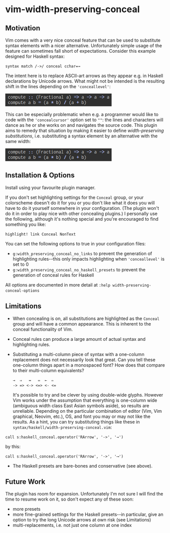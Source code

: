 # vim-width-preserving-conceal

## Motivation

Vim comes with a very nice conceal feature that can be used to substitute syntax elements with a nicer alternative.
Unfortunately simple usage of the feature can sometimes fall short of expectations. Consider this example designed for
Haskell syntax:

```vimL
syntax match /->/ conceal cchar=→
```

The intent here is to replace ASCII-art arrows as they appear e.g. in Haskell declarations by Unicode arrows. What might
not be intended is the resulting shift in the lines depending on the `'conceallevel'`:

![naive conceal](naive_conceal.gif)

This can be especially problematic when e.g. a programmer would like to code with the `'concealcursor'` option set to
`""`: the lines and characters will dance as he or she works on and navigates the source code. This plugin aims to
remedy that situation by making it easier to define *width-preserving substitutions*, i.e. substituting a syntax element
by an alternative with the same width:

![width-preserving conceal](preserving_conceal.gif)

## Installation & Options

Install using your favourite plugin manager.

If you don't set highlighting settings for the `Conceal` group, or your colorscheme doesn't do it for you or you don't
like what it does you will have to do it yourself somewhere in your configuration. (The plugin won't do it in order to
play nice with other concealing plugins.) I personally use the following, although it's nothing special and you're
encouraged to find something you like:
```vimL
highlight! link Conceal NonText
```

You can set the following options to true in your configuration files:
 - `g:width_preserving_conceal_no_links` to prevent the generation of highlighting rules--this only impacts highlighting
   when `'conceallevel'` is set to 0
 - `g:width_preserving_conceal_no_haskell_presets` to prevent the generation of conceal rules for Haskell

All options are documented in more detail at `:help width-preserving-conceal-options`

## Limitations

* When concealing is on, all substitutions are highlighted as the `Conceal` group and will have a common appearance.
  This is inherent to the conceal functionality of Vim.

* Conceal rules can produce a large amount of actual syntax and highlighting rules.

* Substituting a multi-column piece of syntax with a one-column replacement does not necessarily look that great. Can
  you tell these one-column things apart in a monospaced font? How does that compare to their multi-column equivalents?

  ```
  →  ⇒   ↔   ⇔  ←  ⇐
  -> => <-> <=> <- <=
  ```

  It's possible to try and be clever by using double-wide glyphs. However Vim works under the assumption that everything
  is one-column wide (ambiguous width class East Asian symbols aside), so results are unreliable. Depending on the
  particular combination of editor (Vim, Vim graphical, Neovim, etc.), OS, and font you may or may not like the results.
  As a hint, you can try substituting things like these in `syntax/haskell/width-preserving-conceal.vim`:

```vimL
call s:haskell_conceal.operator('RArrow', '->', '→')
```

by this:

```vimL
call s:haskell_conceal.operator('RArrow', '->', '⟶')
```

* The Haskell presets are bare-bones and conservative (see above).

## Future Work

The plugin has room for expansion. Unfortunately I'm not sure I will find the time to resume work on it, so don't expect
any of these soon:
 - more presets
 - more fine-grained settings for the Haskell presets--in particular, give an option to try the long Unicode arrows at
   own risk (see Limitations)
 - multi-replacements, i.e. not just one column at one index
